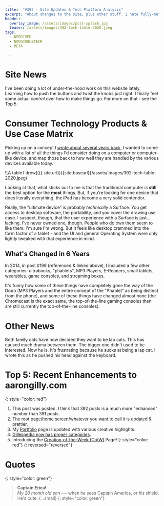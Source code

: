 ```yaml
---
title:  "#392 - Site Updates & Tech Platform Analysis"
excerpt: "About changes to the site, plus other stuff. I hate fully-meta blog posts."
header:
  overlay_image: /assets/images/post-splash.jpg
  teaser: /assets/images/392-tech-table-2020.jpeg
tags:
  - NERDCRED
  - NONGOOGLETECH
  - META

---
```


# Site News

I've been doing a lot of under-the-hood work on this website lately. Learning how to push the buttons and twist the knobs just right. I finally feel some actual *control* over how to make things go. For more on that - see the Top 5.

# Consumer Technology Products & Use Case Matrix

Picking up on a concept I [wrote about several years back](https://aarongilly.com/199-feature-tech-setup/), I wanted to come up with a list of all the things I'd consider doing on a computer or computer-like device, and map those back to how well they are handled by the various devices available today.

![A table I drew]({{ site.url}}{{site.baseurl}}/assets/images/392-tech-table-2020.jpeg)

Looking at that, what sticks out to me is that the traditional computer is **still** the best option for the **most** things. But, if you're looking for one device that does literally everything, the iPad has become a very solid contendor. 

Really, the "ultimate device" is probably *technically* a Surface. You get access to desktop software, the portability, and you cover the drawing use case. I suspect, though, that the user experience with a Surface is just... lacking. I've never owned one, though. People who do own them seem to like them. I'm sure I'm wrong. But it feels like desktop crammed into the form factor of a tablet - and the UI and general Operating System were only lightly tweaked with that experience in mind. 

## What's Changed in 6 Years

In 2014, in post #199 (referenced & linked above), I included a few other categories: ultrabooks, "phablets", MP3 Players, E-Readers, small tablets, wearables, game consoles, and streaming boxes. 

It's funny how some of these things have completely gone the way of the Dodo (MP3 Players and the entire concept of the "Phablet" as being distinct from the phone), and some of these things have changed almost none (the Chromecast is the exact same, the top-of-the-line gaming consoles then are still currently the top-of-the-line consoles).

# Other News

Both family cats have now decided they want to be lap cats. This has caused much drama between them. The bigger one didn't used to be interested. Now he is. It's frustrating because he sucks at being a lap cat. I wrote this as he pushed his head against the keyboard.
# Top 5: Recent Enhancements to aarongilly.com
{: style="color: red"}
1. This post was posted. I think that 392 posts is a much more "enhanced" number than 391 posts.
2. The [root page/home screen/whatever you want to call it](http://aarongilly.com) is updated & prettier.
3. My [Portfolio]({{site.url}}/_pages/Portfolio) page is updated with various creative highlights.
4. [Gillespedia now has proper categories]({{site.url}}/categories/).
5. Introducing the [Creation-of-the-Week (CotW)]({{site.url}}/creations/) Page!
{: style="color: red"}
{: reversed="reversed"}

# Quotes
{: style="color: green"}
> **Captain Erica!**  
<cite>My 20 month old son</cite> --- when he sees Captain America, or his shield. He's cute.
{: .small}
{: style="color: green"}